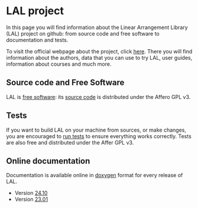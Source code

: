 # LAL project

In this page you will find information about the Linear Arrangement Library (LAL) project on github: from source code and free software to documentation and tests.

To visit the official webpage about the project, click [here](https://cqllab.upc.edu/lal). There you will find information about the authors, data that you can use to try LAL, user guides, information about courses and much more.

## Source code and Free Software

LAL is [free software](https://www.fsf.org/): its [source code](https://github.com/LAL-project/linear-arrangement-library) is distributed under the Affero GPL v3.

## Tests

If you want to build LAL on your machine from sources, or make changes, you are encouraged to [run tests](https://github.com/LAL-project/tests) to ensure everything works correctly. Tests are also free and distributed under the Affer GPL v3.

## Online documentation

Documentation is available online in [doxygen](https://doxygen.nl/index.html) format for every release of LAL.

- Version [24.10](24.10/documentation/doxygen/html/index.html)
- Version [23.01](23.01/documentation/doxygen/html/index.html)

